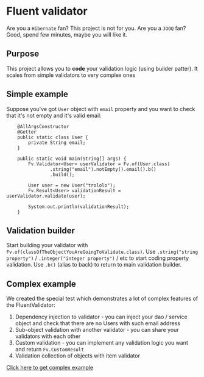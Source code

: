 # Fluent validator
Are you a `Hibernate` fan? This project is not for you.
Are you a `JOOQ` fan? Good, spend few minutes, maybe you will like it.

## Purpose
This project allows you to **code** your validation logic (using builder patter).
It scales from simple validators to very complex ones

## Simple example
Suppose you've got `User` object with `email` property and you want to check that it's not empty and it's valid email:

```
    @AllArgsConstructor
    @Getter
    public static class User {
        private String email;
    }

    public static void main(String[] args) {
        Fv.Validator<User> userValidator = Fv.of(User.class)
                .string("email").notEmpty().email().b()
                .build();

        User user = new User("trololo");
        Fv.Result<User> validationResult = userValidator.validate(user);

        System.out.println(validationResult);
    }
```

## Validation builder
Start building your validator with `Fv.of(classOfTheObjectYouAreGoingToValidate.class)`. Use `.string("string property")` / `.integer("integer property")` / etc to start coding property validation.
Use `.b()` (alias to back) to return to main validation builder.

## Complex example
We created the special test which demonstrates a lot of complex features of the FluentValidator:

1. Dependency injection to validator - you can inject your dao / service object and check that there are no Users with such email address
2. Sub-object validation with another validator - you can share your validators with each other
3. Custom validation - you can implement any validation logic you want and return `Fv.CustomResult`
4. Validation collection of objects with item validator

[Click here to get complex example](https://github.com/thedocs-io/soyuz-validator/blob/master/src/test/java/io/thedocs/soyuz/validator/test/SpringDependencyObjectValidationTest.java)